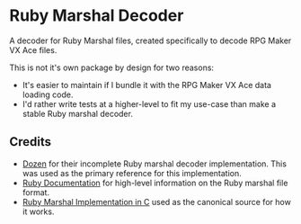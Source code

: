 # Ruby Marshal Decoder

A decoder for Ruby Marshal files, created specifically to decode RPG Maker VX Ace files.

This is not it's own package by design for two reasons:

- It's easier to maintain if I bundle it with the RPG Maker VX Ace data loading code.
- I'd rather write tests at a higher-level to fit my use-case than make a stable Ruby marshal decoder.

## Credits

- [Dozen](https://github.com/dozen/ruby-marshal) for their incomplete Ruby marshal decoder implementation. This was used as the primary reference for this implementation.
- [Ruby Documentation](https://docs.ruby-lang.org/en/2.1.0/marshal_rdoc.html) for high-level information on the Ruby marshal file format.
- [Ruby Marshal Implementation in C](https://github.com/ruby/ruby/blob/e330bbeeb1bd70180e5f6b835f2a39488e6c2d42/marshal.c) used as the canonical source for how it works.
